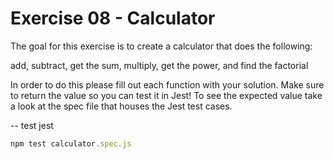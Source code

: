 # Exercise 08 - Calculator

The goal for this exercise is to create a calculator that does the following:

add, subtract, get the sum, multiply, get the power, and find the factorial

In order to do this please fill out each function with your solution. Make sure to return the value so you can test it in Jest! To see the expected value
take a look at the spec file that houses the Jest test cases.

-- test jest

```javascript
npm test calculator.spec.js
```
